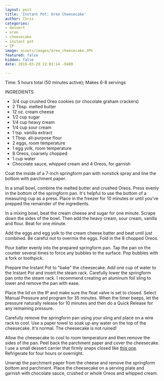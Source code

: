 ```yaml
---
layout: post
title: 'Instant Pot: Oreo Cheesecake'
author: Chris
categories:
- dessert
- oreo
- cheesecake
- instant pot
- IP
image: assets/images/oreo_cheesecake.JPG
featured: false
hidden: false
date: 2019-03-20 22:01:14 -0400

---
```

Time: 5 hours total (50 minutes active); Makes 6-8 servings

INGREDIENTS

* 3/4 cup crushed Oreo cookies (or chocolate graham crackers)
* 2 Tbsp. melted butter
* 12 oz. cream cheese
* 1/2 cup sugar
* 1/4 cup heavy cream
* 1/4 cup sour cream
* 1 tsp. vanilla extract
* 1 Tbsp. all-purpose flour
* 2 eggs, room temperature
* 1 egg yolk, room temperature
* 8 Oreos, coarsely chopped
* 1 cup water
* Chocolate sauce, whipped cream and 4 Oreos, for garnish

Coat the inside of a 7-inch springform pan with nonstick spray and line the bottom with parchment paper.

In a small bowl, combine the melted butter and crushed Oreos. Press evenly in the bottom of the springform pan. It's helpful to use the bottom of a measuring cup as a press. Place in the freezer for 10 minutes or until you've prepped the remainder of the ingredients.

In a mixing bowl, beat the cream cheese and sugar for one minute. Scrape down the sides of the bowl. Then add the heavy cream, sour cream, vanilla and flour. Beat for one minute. 

Add the eggs and egg yolk to the cream cheese batter and beat until just combined. Be careful not to overmix the eggs. Fold in the 8 chopped Oreos.

Pour batter evenly into the prepared springform pan. Tap the pan on the counter several times to force any bubbles to the surface. Pop bubbles with a fork or toothpick.

Prepare the Instant Pot to "bake" the cheesecake. Add one cup of water to the Instant Pot and insert the steam rack. Carefully lower the springform pan onto the steam rack. I recommend creating an aluminum foil sling to lower and remove the pan with ease.

Place the lid on the IP and make sure the float valve is set to closed. Select Manual Pressure and program for 35 minutes. When the timer beeps, let the pressure naturally release for 10 minutes and then do a Quick Release for any remaining pressure.

Carefully remove the springform pan using your sling and place on a wire rack to cool. Use a paper towel to soak up any water on the top of the cheesecake. It's normal. The cheesecake is not ruined! 

Allow the cheesecake to cool to room temperature and then remove the sides of the pan. Peel back the parchment paper and cover the cheesecake. I use a small dessert carrier that firmly snaps closed like [this one](https://www.amazon.com/WIlton-Cake-Carrier-Server-Locking/dp/B000EN4FCM/ref=sr_1_23?keywords=dessert+carrier&qid=1553564596&s=gateway&sr=8-23). Refrigerate for four hours or overnight. 

Unwrap the parchment paper from the cheese and remove the springform bottom and parchment. Place the cheesecake on a serving plate and garnish with chocolate sauce, crushed or whole Oreos and whipped cream.